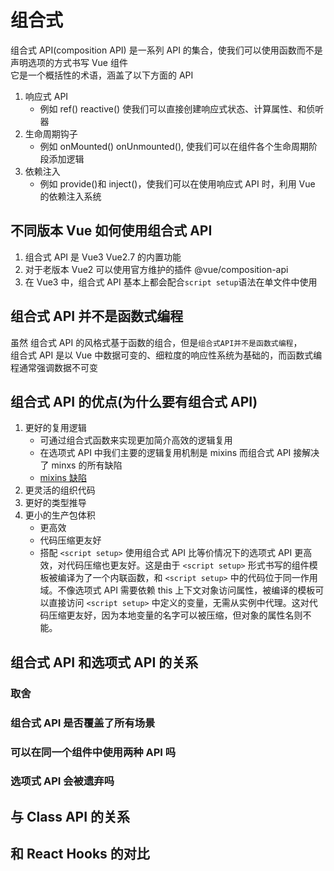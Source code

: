 # 组合式

组合式 API(composition API) 是一系列 API 的集合，使我们可以使用函数而不是声明选项的方式书写 Vue 组件  
它是一个概括性的术语，涵盖了以下方面的 API

1. 响应式 API
   - 例如 ref() reactive() 使我们可以直接创建响应式状态、计算属性、和侦听器
2. 生命周期钩子
   - 例如 onMounted() onUnmounted(), 使我们可以在组件各个生命周期阶段添加逻辑
3. 依赖注入
   - 例如 provide()和 inject()，使我们可以在使用响应式 API 时，利用 Vue 的依赖注入系统

## 不同版本 Vue 如何使用组合式 API

1. 组合式 API 是 Vue3 Vue2.7 的内置功能
2. 对于老版本 Vue2 可以使用官方维护的插件 @vue/composition-api
3. 在 Vue3 中，组合式 API 基本上都会配合`script setup`语法在单文件中使用

## 组合式 API 并不是函数式编程

虽然 组合式 API 的风格式基于函数的组合，但是`组合式API并不是函数式编程`，  
组合式 API 是以 Vue 中数据可变的、细粒度的响应性系统为基础的，而函数式编程通常强调数据不可变

## 组合式 API 的优点(为什么要有组合式 API)

1. 更好的复用逻辑
   - 可通过组合式函数来实现更加简介高效的逻辑复用
   - 在选项式 API 中我们主要的逻辑复用机制是 mixins 而组合式 API 接解决了 minxs 的所有缺陷
   - [mixins 缺陷](https://cn.vuejs.org/guide/reusability/composables#vs-mixins)
2. 更灵活的组织代码
3. 更好的类型推导
4. 更小的生产包体积
   - 更高效
   - 代码压缩更友好
   - 搭配 `<script setup>` 使用组合式 API 比等价情况下的选项式 API 更高效，对代码压缩也更友好。这是由于 `<script setup>` 形式书写的组件模板被编译为了一个内联函数，和 `<script setup>` 中的代码位于同一作用域。不像选项式 API 需要依赖 this 上下文对象访问属性，被编译的模板可以直接访问 `<script setup>` 中定义的变量，无需从实例中代理。这对代码压缩更友好，因为本地变量的名字可以被压缩，但对象的属性名则不能。

## 组合式 API 和选项式 API 的关系

### 取舍

### 组合式 API 是否覆盖了所有场景

### 可以在同一个组件中使用两种 API 吗

### 选项式 API 会被遗弃吗

## 与 Class API 的关系

## 和 React Hooks 的对比
